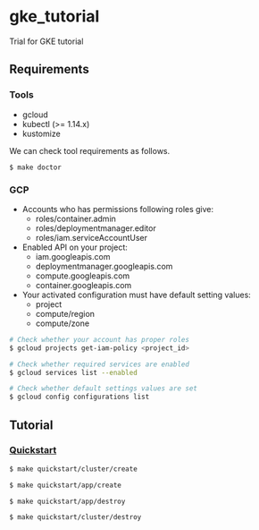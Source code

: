 # gke_tutorial

Trial for GKE tutorial

## Requirements

### Tools

- gcloud
- kubectl (>= 1.14.x)
- kustomize

We can check tool requirements as follows.

```
$ make doctor
```

### GCP

- Accounts who has permissions following roles give:
   - roles/container.admin
   - roles/deploymentmanager.editor
   - roles/iam.serviceAccountUser
- Enabled API on your project:
   - iam.googleapis.com
   - deploymentmanager.googleapis.com
   - compute.googleapis.com
   - container.googleapis.com
- Your activated configuration must have default setting values:
   - project
   - compute/region
   - compute/zone

```bash
# Check whether your account has proper roles
$ gcloud projects get-iam-policy <project_id>

# Check whether required services are enabled
$ gcloud services list --enabled

# Check whether default settings values are set
$ gcloud config configurations list
```

## Tutorial

### [Quickstart](https://cloud.google.com/kubernetes-engine/docs/quickstart)

```bash
$ make quickstart/cluster/create

$ make quickstart/app/create

$ make quickstart/app/destroy

$ make quickstart/cluster/destroy
```
